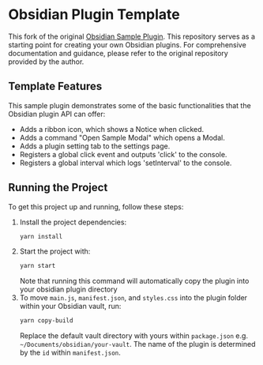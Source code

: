 # Obsidian Plugin Template

This fork of the original [Obsidian Sample Plugin](https://github.com/obsidianmd/obsidian-sample-plugin). This repository serves as a starting point for creating your own Obsidian plugins. For comprehensive documentation and guidance, please refer to the original repository provided by the author.

## Template Features

This sample plugin demonstrates some of the basic functionalities that the Obsidian plugin API can offer:

- Adds a ribbon icon, which shows a Notice when clicked.
- Adds a command "Open Sample Modal" which opens a Modal.
- Adds a plugin setting tab to the settings page.
- Registers a global click event and outputs 'click' to the console.
- Registers a global interval which logs 'setInterval' to the console.

## Running the Project

To get this project up and running, follow these steps:

1. Install the project dependencies:
   ```bash
   yarn install
   ```
2. Start the project with:
   ```bash
   yarn start
   ```
   Note that running this command will automatically copy the plugin into your obsidian plugin directory
3. To move `main.js`, `manifest.json`, and `styles.css` into the plugin folder within your Obsidian vault, run:
   ```bash
   yarn copy-build
   ```
   Replace the default vault directory with yours within `package.json` e.g. `~/Documents/obsidian/your-vault`.
   The name of the plugin is determined by the `id` within `manifest.json`.
